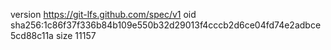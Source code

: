 version https://git-lfs.github.com/spec/v1
oid sha256:1c86f37f336b84b109e550b32d29013f4cccb2d6ce04fd74e2adbce5cd88c11a
size 11157
